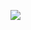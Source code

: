 [![](https://jitpack.io/v/DreamBoom/SingleVideoPlayer.svg)](https://jitpack.io/#DreamBoom/SingleVideoPlayer)
